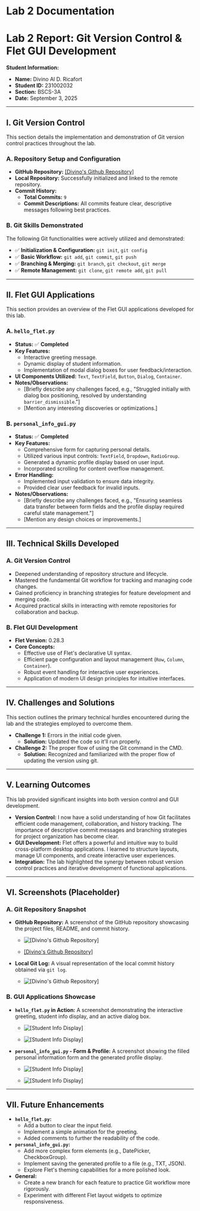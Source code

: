 # Lab 2 Documentation 
# Lab 2 Report: Git Version Control & Flet GUI Development

**Student Information:**

*   **Name:** Divino Al D. Ricafort
*   **Student ID:** 231002032
*   **Section:** BSCS-3A
*   **Date:** September 3, 2025

---

## I. Git Version Control

This section details the implementation and demonstration of Git version control practices throughout the lab.

### A. Repository Setup and Configuration

*   **GitHub Repository:** [\[Divino's Github Repository\]](https://github.com/thebaynal/cccs106-projects)
*   **Local Repository:** Successfully initialized and linked to the remote repository.
*   **Commit History:**
    *   **Total Commits:** `9`
    *   **Commit Descriptions:** All commits feature clear, descriptive messages following best practices.

### B. Git Skills Demonstrated

The following Git functionalities were actively utilized and demonstrated:

*   ✅ **Initialization & Configuration:** `git init`, `git config`
*   ✅ **Basic Workflow:** `git add`, `git commit`, `git push`
*   ✅ **Branching & Merging:** `git branch`, `git checkout`, `git merge`
*   ✅ **Remote Management:** `git clone`, `git remote add`, `git pull`

---

## II. Flet GUI Applications

This section provides an overview of the Flet GUI applications developed for this lab.

### A. `hello_flet.py`

*   **Status:** ✅ **Completed**
*   **Key Features:**
    *   Interactive greeting message.
    *   Dynamic display of student information.
    *   Implementation of modal dialog boxes for user feedback/interaction.
*   **UI Components Utilized:** `Text`, `TextField`, `Button`, `Dialog`, `Container`.
*   **Notes/Observations:**
    *   [Briefly describe any challenges faced, e.g., "Struggled initially with dialog box positioning, resolved by understanding `barrier_dismissible`."]
    *   [Mention any interesting discoveries or optimizations.]

### B. `personal_info_gui.py`

*   **Status:** ✅ **Completed**
*   **Key Features:**
    *   Comprehensive form for capturing personal details.
    *   Utilized various input controls: `TextField`, `Dropdown`, `RadioGroup`.
    *   Generated a dynamic profile display based on user input.
    *   Incorporated scrolling for content overflow management.
*   **Error Handling:**
    *   Implemented input validation to ensure data integrity.
    *   Provided clear user feedback for invalid inputs.
*   **Notes/Observations:**
    *   [Briefly describe any challenges faced, e.g., "Ensuring seamless data transfer between form fields and the profile display required careful state management."]
    *   [Mention any design choices or improvements.]

---

## III. Technical Skills Developed

### A. Git Version Control

*   Deepened understanding of repository structure and lifecycle.
*   Mastered the fundamental Git workflow for tracking and managing code changes.
*   Gained proficiency in branching strategies for feature development and merging code.
*   Acquired practical skills in interacting with remote repositories for collaboration and backup.

### B. Flet GUI Development

*   **Flet Version:** 0.28.3
*   **Core Concepts:**
    *   Effective use of Flet's declarative UI syntax.
    *   Efficient page configuration and layout management (`Row`, `Column`, `Container`).
    *   Robust event handling for interactive user experiences.
    *   Application of modern UI design principles for intuitive interfaces.

---

## IV. Challenges and Solutions

This section outlines the primary technical hurdles encountered during the lab and the strategies employed to overcome them.

*   **Challenge 1:** Errors in the initial code given.
    *   **Solution:** Updated the code so it'll run properly.
*   **Challenge 2:** The proper flow of using the Git command in the CMD.
    *   **Solution:** Recognized and familiarized with the proper flow of updating the version using git. 

---

## V. Learning Outcomes

This lab provided significant insights into both version control and GUI development.

*   **Version Control:** I now have a solid understanding of how Git facilitates efficient code management, collaboration, and history tracking. The importance of descriptive commit messages and branching strategies for project organization has become clear.
*   **GUI Development:** Flet offers a powerful and intuitive way to build cross-platform desktop applications. I learned to structure layouts, manage UI components, and create interactive user experiences.
*   **Integration:** The lab highlighted the synergy between robust version control practices and iterative development of functional applications.

---

## VI. Screenshots (Placeholder)

### A. Git Repository Snapshot

*   **GitHub Repository:** A screenshot of the GitHub repository showcasing the project files, README, and commit history.
    *   ![\[Divino's Github Repository\]](lab2_screenshots/github_repo_ss.png)

    * [\[Divino's Github Repository\]](https://github.com/thebaynal/cccs106-projects)

*   **Local Git Log:** A visual representation of the local commit history obtained via `git log`.

    *   ![\[Divino's Github Repository\]](lab2_screenshots/git_log.png)

### B. GUI Applications Showcase

*   **`hello_flet.py` in Action:** A screenshot demonstrating the interactive greeting, student info display, and an active dialog box.

    *   ![\[Student Info Display\]](lab2_screenshots/hello_flet.png)

    *   ![\[Student Info Display\]](lab2_screenshots/info.png)

*   **`personal_info_gui.py` - Form & Profile:** A screenshot showing the filled personal information form and the generated profile display.

    *   ![\[Student Info Display\]](lab2_screenshots/student_info.png)
    
    * ![\[Student Info Display\]](lab2_screenshots/student_info_w.png)

---

## VII. Future Enhancements

*   **`hello_flet.py`:**
    *   Add a button to clear the input field.
    *   Implement a simple animation for the greeting.
    *   Added comments to further the readability of the code. 
*   **`personal_info_gui.py`:**
    *   Add more complex form elements (e.g., DatePicker, CheckboxGroup).
    *   Implement saving the generated profile to a file (e.g., TXT, JSON).
    *   Explore Flet's theming capabilities for a more polished look.
*   **General:**
    *   Create a new branch for each feature to practice Git workflow more rigorously.
    *   Experiment with different Flet layout widgets to optimize responsiveness.
